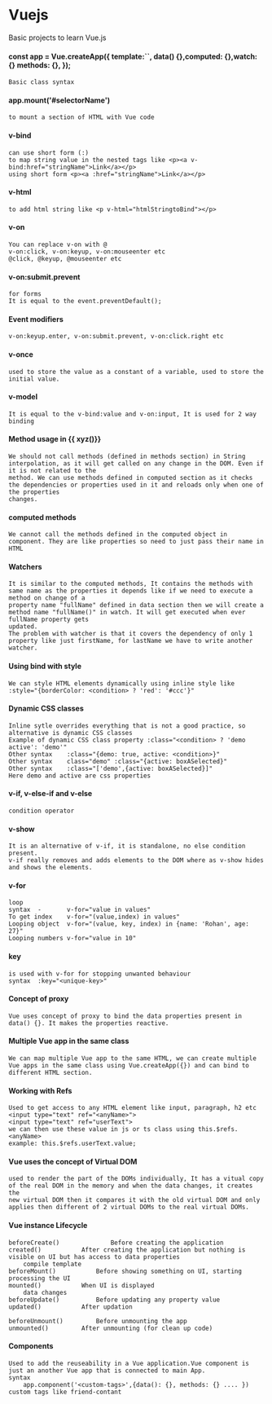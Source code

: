 # Vuejs
Basic projects to learn Vue.js

#### const app = Vue.createApp({ template:``, data() {},computed: {},watch: {} methods: {}, <Life cycle hooks> });
	Basic class syntax

#### app.mount('#selectorName')
	to mount a section of HTML with Vue code

#### v-bind
	can use short form (:)
	to map string value in the nested tags like <p><a v-bind:href="stringName">Link</a></p>
	using short form <p><a :href="stringName">Link</a></p>

#### v-html
	to add html string like <p v-html="htmlStringtoBind"></p>

#### v-on
	You can replace v-on with @
	v-on:click, v-on:keyup, v-on:mouseenter etc
	@click, @keyup, @mouseenter etc

#### v-on:submit.prevent 
	for forms
	It is equal to the event.preventDefault();
	
#### Event modifiers 
	v-on:keyup.enter, v-on:submit.prevent, v-on:click.right etc
	
#### v-once
	used to store the value as a constant of a variable, used to store the initial value.
	
#### v-model
	It is equal to the v-bind:value and v-on:input, It is used for 2 way binding
	
#### Method usage in {{ xyz()}} 		
	We should not call methods (defined in methods section) in String interpolation, as it will get called on any change in the DOM. Even if it is not related to the 
	method. We can use methods defined in computed section as it checks the dependencies or properties used in it and reloads only when one of the properties 
	changes.
	
#### computed methods
	We cannot call the methods defined in the computed object in component. They are like properties so need to just pass their name in HTML
	
#### Watchers
	It is similar to the computed methods, It contains the methods with same name as the properties it depends like if we need to execute a method on change of a 
	property name "fullName" defined in data section then we will create a method name "fullName()" in watch. It will get executed when ever fullName property gets
	updated.
	The problem with watcher is that it covers the dependency of only 1 property like just firstName, for lastName we have to write another watcher.
	
#### Using bind with style 
	We can style HTML elements dynamically using inline style like :style="{borderColor: <condition> ? 'red': '#ccc'}"
	
#### Dynamic CSS classes
	Inline sytle overrides everything that is not a good practice, so alternative is dynamic CSS classes
	Example of dynamic CSS class property :class="<condition> ? 'demo active': 'demo'"	
	Other syntax    :class="{demo: true, active: <condition>}"	
	Other syntax    class="demo" :class="{active: boxASelected}"
	Other syntax    :class="['demo',{active: boxASelected}]"
	Here demo and active are css properties
	
#### v-if, v-else-if and v-else
	condition operator
	
#### v-show
	It is an alternative of v-if, it is standalone, no else condition present.	
	v-if really removes and adds elements to the DOM where as v-show hides and shows the elements.
	
#### v-for
	loop
	syntax  -   	v-for="value in values"	
	To get index	v-for="(value,index) in values"
	Looping object  v-for="(value, key, index) in {name: 'Rohan', age: 27}"
	Looping numbers v-for="value in 10"
	
#### key
	is used with v-for for stopping unwanted behaviour
	syntax  :key="<unique-key>"
	
#### Concept of proxy
	Vue uses concept of proxy to bind the data properties present in data() {}. It makes the properties reactive.
	
#### Multiple Vue app in the same class
	We can map multiple Vue app to the same HTML, we can create multiple Vue apps in the same class using Vue.createApp({})	and can bind to different HTML section.
	
#### Working with Refs
	Used to get access to any HTML element like input, paragraph, h2 etc
	<input type="text" ref="<anyName>">
	<input type="text" ref="userText">	
	we can then use these value in js or ts class using this.$refs.<anyName> 
	example: this.$refs.userText.value;
	
#### Vue uses the concept of Virtual DOM
	used to render the part of the DOMs individually, It has a vitual copy of the real DOM in the memory and when the data changes, it creates the
	new virtual DOM then it compares it with the old virtual DOM and only applies then different of 2 virtual DOMs to the real virtual DOMs.
	
#### Vue instance Lifecycle 	
	beforeCreate()          	Before creating the application
	created()			After creating the application but nothing is visible on UI but has access to data properties
		compile template
	beforeMount() 			Before showing something on UI, starting processing the UI
	mounted()			When UI is displayed
		data changes
	beforeUpdate()			Before updating any property value
	updated()			After updation
	
	beforeUnmount()			Before unmounting the app
	unmounted()			After unmounting (for clean up code)
	
#### Components
	Used to add the reuseability in a Vue application.Vue component is just an another Vue app that is connected to main App.
	syntax
		app.component('<custom-tags>',{data(): {}, methods: {} .... })
	custom tags like friend-contant
	
	
	
		
	
	
	
	
	
	
